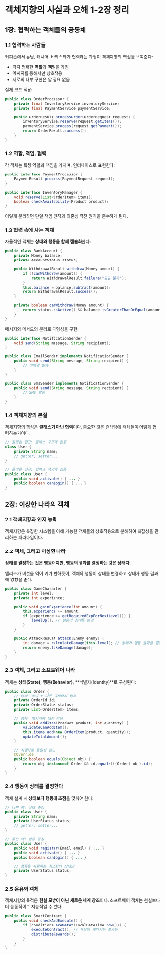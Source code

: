 # 객체지향의 사실과 오해 1-2장 정리

## 1장: 협력하는 객체들의 공동체

### 1.1 협력하는 사람들

커피숍에서 손님, 캐시어, 바리스타가 협력하는 과정이 객체지향의 핵심을 보여준다:

- 각자 명확한 **역할**과 **책임**을 가짐
- **메시지**를 통해서만 상호작용
- 서로의 내부 구현은 알 필요 없음

실제 코드 적용:

```java
public class OrderProcessor {
    private final InventoryService inventoryService;
    private final PaymentService paymentService;

    public OrderResult processOrder(OrderRequest request) {
        inventoryService.reserve(request.getItems());
        paymentService.process(request.getPayment());
        return OrderResult.success();
    }
}
```

### 1.2 역할, 책임, 협력

각 객체는 특정 역할과 책임을 가지며, 인터페이스로 표현한다:

```java
public interface PaymentProcessor {
    PaymentResult process(PaymentRequest request);
}

public interface InventoryManager {
    void reserve(List<OrderItem> items);
    boolean checkAvailability(Product product);
}
```

이렇게 분리하면 단일 책임 원칙과 의존성 역전 원칙을 준수하게 된다.

### 1.3 협력 속에 사는 객체

자율적인 객체는 **상태와 행동을 함께 캡슐화**한다:

```java
public class BankAccount {
    private Money balance;
    private AccountStatus status;

    public WithdrawalResult withdraw(Money amount) {
        if (!canWithdraw(amount)) {
            return WithdrawalResult.failure("출금 불가");
        }
        this.balance = balance.subtract(amount);
        return WithdrawalResult.success();
    }

    private boolean canWithdraw(Money amount) {
        return status.isActive() && balance.isGreaterThanOrEqual(amount);
    }
}
```

메시지와 메서드의 분리로 다형성을 구현:

```java
public interface NotificationSender {
    void send(String message, String recipient);
}

public class EmailSender implements NotificationSender {
    public void send(String message, String recipient) {
        // 이메일 발송
    }
}

public class SmsSender implements NotificationSender {
    public void send(String message, String recipient) {
        // SMS 발송
    }
}
```

### 1.4 객체지향의 본질

객체지향의 핵심은 **클래스가 아닌 협력**이다. 중요한 것은 런타임에 객체들이 어떻게 협력하는가이다.

```java
// 잘못된 접근: 클래스 구조에 집중
class User {
    private String name;
    // getter, setter...
}

// 올바른 접근: 협력과 책임에 집중
public class User {
    public void activate() { ... }
    public boolean canLogin() { ... }
}
```

## 2장: 이상한 나라의 객체

### 2.1 객체지향과 인지 능력

객체지향은 복잡한 시스템을 이해 가능한 객체들의 상호작용으로 분해하여 복잡성을 관리하는 패러다임이다.

### 2.2 객체, 그리고 이상한 나라

**상태를 결정하는 것은 행동이지만, 행동의 결과를 결정하는 것은 상태다.**

앨리스가 버섯을 먹어 키가 변하듯이, 객체의 행동이 상태를 변경하고 상태가 행동 결과에 영향을 준다:

```java
public class GameCharacter {
    private int level;
    private int experience;

    public void gainExperience(int amount) {
        this.experience += amount;
        if (experience >= getRequiredExpForNextLevel()) {
            levelUp(); // 행동이 상태를 변경
        }
    }

    public AttackResult attack(Enemy enemy) {
        int damage = calculateDamage(this.level); // 상태가 행동 결과를 결정
        return enemy.takeDamage(damage);
    }
}
```

### 2.3 객체, 그리고 소프트웨어 나라

객체는 **상태(State)**, **행동(Behavior)**, **식별자(Identity)**로 구성된다:

```java
public class Order {
    // 상태: 속성 + 다른 객체와의 링크
    private OrderId id;
    private OrderStatus status;
    private List<OrderItem> items;

    // 행동: 메시지에 대한 반응
    public void addItem(Product product, int quantity) {
        validateCanAddItem();
        this.items.add(new OrderItem(product, quantity));
        updateTotalAmount();
    }

    // 식별자로 동일성 판단
    @Override
    public boolean equals(Object obj) {
        return obj instanceof Order && id.equals(((Order) obj).id);
    }
}
```

### 2.4 행동이 상태를 결정한다

객체 설계 시 **상태보다 행동에 초점**을 맞춰야 한다:

```java
// 나쁜 예: 상태 중심
public class User {
    private String name;
    private UserStatus status;
    // getter, setter...
}

// 좋은 예: 행동 중심
public class User {
    public void register(Email email) { ... }
    public void activate() { ... }
    public boolean canLogin() { ... }

    // 행동을 지원하는 최소한의 상태만
    private UserStatus status;
}
```

### 2.5 은유와 객체

객체지향의 목적은 **현실 모방이 아닌 새로운 세계 창조**이다. 소프트웨어 객체는 현실보다 더 능동적이고 지능적일 수 있다:

```java
public class SmartContract {
    public void checkAndExecute() {
        if (conditions.areMetAt(LocalDateTime.now())) {
            executeContract(); // 현실의 계약서는 불가능
            distributeRewards();
        }
    }
}
```
